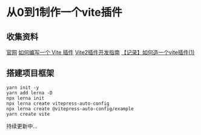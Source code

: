 # 从0到1制作一个vite插件

## 收集资料

[官网](https://cn.vitejs.dev/plugins/)
[如何编写一个 Vite 插件](https://juejin.cn/post/6876812524338216973)
[Vite2插件开发指南](https://zhuanlan.zhihu.com/p/364275970)
[【记录】如何造一个vite插件(1)](https://juejin.cn/post/6986924336468721695)

## 搭建项目框架

```
yarn init -y
yarn add lerna -D
npx lerna init
npx lerna create vitepress-auto-config
npx lerna create @vitepress-auto-config/example
yarn create vite
```

持续更新中...

